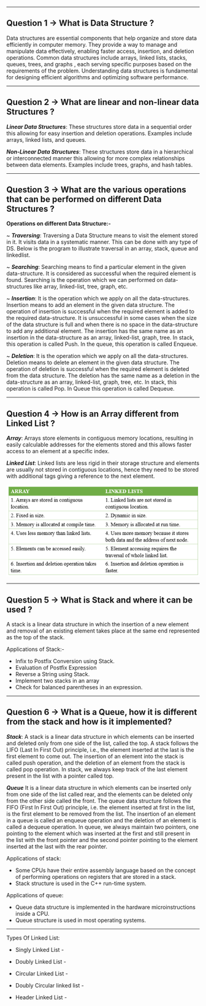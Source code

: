 <hr>

## Question 1 -> What is Data Structure ?

Data structures are essential components that help organize and store data efficiently in computer memory. They provide a way to manage and manipulate data effectively, enabling faster access, insertion, and deletion operations.
Common data structures include arrays, linked lists, stacks, queues, trees, and graphs , each serving specific purposes based on the requirements of the problem. Understanding data structures is fundamental for designing efficient algorithms and optimizing software performance.

<hr>

## Question 2 -> What are linear and non-linear data Structures ?

***Linear Data Structures***: These structures store data in a sequential order this allowing for easy insertion and deletion operations. Examples include arrays, linked lists, and queues.

***Non-Linear Data Structures***: These structures store data in a hierarchical or interconnected manner this allowing for more complex relationships between data elements. Examples include trees, graphs, and hash tables.

<hr>

## Question 3 -> What are the various operations that can be performed on different Data Structures ?

**Operations on different Data Structure:-**

~ ***Traversing***: Traversing a Data Structure means to visit the element stored in it. It visits data in a systematic manner. This can be done with any type of DS. 
Below is the program to illustrate traversal in an array, stack, queue and linkedlist.

~ ***Searching***: Searching means to find a particular element in the given data-structure. It is considered as successful when the required element is found. Searching is the operation which we can performed on data-structures like array, linked-list, tree, graph, etc.

~ ***Insertion***: It is the operation which we apply on all the data-structures. Insertion means to add an element in the given data structure. The operation of insertion is successful when the required element is added to the required data-structure. It is unsuccessful in some cases when the size of the data structure is full and when there is no space in the data-structure to add any additional element. The insertion has the same name as an insertion in the data-structure as an array, linked-list, graph, tree. In stack, this operation is called Push. In the queue, this operation is called Enqueue.

~ ***Deletion***: It is the operation which we apply on all the data-structures. Deletion means to delete an element in the given data structure. The operation of deletion is successful when the required element is deleted from the data structure. The deletion has the same name as a deletion in the data-structure as an array, linked-list, graph, tree, etc. In stack, this operation is called Pop. In Queue this operation is called Dequeue.

<hr>

## Question 4 -> How is an Array different from Linked List ?

***Array***: Arrays store elements in contiguous memory locations, resulting in easily calculable addresses for the elements stored and this allows faster access to an element at a specific index.

***Linked List***: Linked lists are less rigid in their storage structure and elements are usually not stored in contiguous locations, hence they need to be stored with additional tags giving a reference to the next element. 

<img src='./images/img1.png' height=240px width='auto'>

<hr>

## Question 5 -> What is Stack and where it can be used ? 

A stack is a linear data structure in which the insertion of a new element and removal of an existing element takes place at the same end represented as the top of the stack.

Applications of Stack:-
* Infix to Postfix Conversion using Stack.
* Evaluation of Postfix Expression
* Reverse a String using Stack.
* Implement two stacks in an array
* Check for balanced parentheses in an expression. 


<hr>

## Question 6 -> What is a Queue, how it is different from the stack and how is it implemented? 

***Stack***: A stack is a linear data structure in which elements can be inserted and deleted only from one side of the list, called the top. A stack follows the LIFO (Last In First Out) principle, i.e., the element inserted at the last is the first element to come out. The insertion of an element into the stack is called push operation, and the deletion of an element from the stack is called pop operation. In stack, we always keep track of the last element present in the list with a pointer called top.

***Queue***  It is a linear data structure in which elements can be inserted only from one side of the list called rear, and the elements can be deleted only from the other side called the front. The queue data structure follows the FIFO (First In First Out) principle, i.e. the element inserted at first in the list, is the first element to be removed from the list. The insertion of an element in a queue is called an enqueue operation and the deletion of an element is called a dequeue operation. In queue, we always maintain two pointers, one pointing to the element which was inserted at the first and still present in the list with the front pointer and the second pointer pointing to the element inserted at the last with the rear pointer.

Applications of stack:
* Some CPUs have their entire assembly language based on the concept of performing operations on registers that are stored in a stack.
* Stack structure is used in the C++ run-time system.

Applications of queue:
* Queue data structure is implemented in the hardware microinstructions inside a CPU.
* Queue structure is used in most operating systems.

<hr>

<!-- ## Question 5 -> What is Infix, prefix, Postfix notations? -->

<!-- **Infix** notation is easy to read and understand for humans, but it can be difficult for computers to evaluate efficiently. This is because the order of operations must be taken into account, and parentheses can be used to override the default order of operations. -->

<!-- In **prefix** notation, the operator is written first, followed by its operands. For example, the infix expression “a + b” would be written as “+ a b” in prefix notation. -->

<!-- In **postfix** notation, operands are written first, followed by the operator. For example, the infix expression “5 + 2” would be written as “5 2 +” in postfix notation. -->


<!-- <hr> -->

<!-- ## Question 5 -> What is a Linked List and What are its types?  -->

<!-- A linked list is a linear data structure, in which the elements are not stored at contiguous memory locations. The elements in a linked list are linked using pointers. In simple words, a linked list consists of nodes where each node contains a data field and a reference(link) to the next node in the list.  -->

Types Of Linked List:
* Singly Linked List - 
<!-- It is the simplest type of linked list in which every node contains some data and a pointer to the next node of the same data type.  -->

*  Doubly Linked List - 
<!-- A doubly linked list or a two-way linked list is a more complex type of linked list that contains a pointer to the next as well as the previous node in sequence.  -->

*  Circular Linked List -
<!-- A circular linked list is that in which the last node contains the pointer to the first node of the list.  -->

*  Doubly Circular linked list -
<!-- A Doubly Circular linked list or a circular two-way linked list is a more complex type of linked list that contains a pointer to the next as well as the previous node in the sequence. The difference between the doubly linked and circular doubly list is the same as that between a singly linked list and a circular linked list. The circular doubly linked list does not contain null in the previous field of the first node -->

* Header Linked List - 
<!-- A header linked list is a special type of linked list that contains a header node at the beginning of the list.  -->